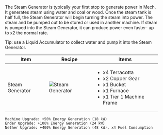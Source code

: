 The Steam Generator is typically your first stop to generate power in Mech. It generates steam using water and coal or wood. Once the steam tank is half full, the Steam Generator will begin turning the steam into power. The steam and be pumped out to be stored or used in another machine. If steam is pumped into the Steam Generator, it can produce power even faster- up to x2 the normal rate.

Tip: use a Liquid Accumulator to collect water and pump it into the Steam Generator.

| Item | Recipe | Items |
|------|--------|-------|
| Steam Generator | ![Steam Generator](https://cdn.discordapp.com/attachments/739536694398812230/879387111772553267/steam_generator.png) | <ul><li>x4 Terracotta</li><li>x2 Copper Gear</li><li>x1 Bucket</li><li>x1 Furnace</li><li>x1 Tier 1 Machine Frame</li></ul> |

```
Machine Upgrade: +50% Energy Generation (18 kW)
Ender Upgrade: +100% Energy Generation (24 kW)
Nether Upgrade: +400% Energy Generation (48 kW), x4 Fuel Consumption
```